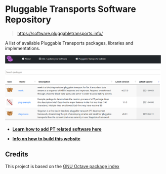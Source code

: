 # Pluggable Transports Software Repository

> <https://software.pluggabletransports.info/>

A list of available Pluggable Transports packages, libraries and
implementations.

[![img](assets/screenshot.png)](https://software.pluggabletransports.info/>)

- [**Learn how to add PT related software here**](CONTRIBUTING.md)

- [**Info on how to build this website**](doc/development.md)

## Credits

This project is based on the
[GNU Octave package index](https://github.com/gnu-octave/packages)
